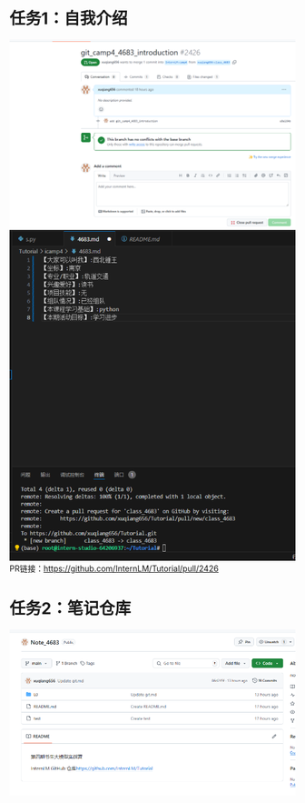 
# 任务1：自我介绍
![image](image/1730949007273.jpg)
![image](image/1730886987728.jpg)
PR链接：https://github.com/InternLM/Tutorial/pull/2426

# 任务2：笔记仓库
![image](image/1730949325222.jpg)
